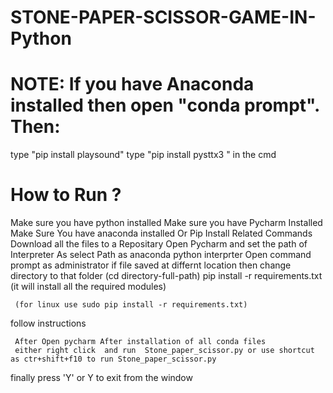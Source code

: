 # STONE-PAPER-SCISSOR-GAME-IN-Python

# NOTE: If you have Anaconda installed then open "conda prompt". Then:
 type "pip install  playsound" type "pip install pysttx3 " in the cmd

# How to Run ?
   Make sure you have python installed
	 Make sure you have Pycharm Installed
   Make Sure You have anaconda installed Or Pip Install Related Commands
	 Download all the files to a Repositary
   Open Pycharm and set the path of Interpreter As select Path as anaconda python interprter
	 Open command prompt as administrator
   if file saved at differnt location then change directory to that folder (cd directory-full-path)
   pip install -r requirements.txt (it will install all the required modules)
   
	 (for linux use sudo pip install -r requirements.txt)
   follow instructions
	 
	 After Open pycharm After installation of all conda files
	 either right click  and run  Stone_paper_scissor.py or use shortcut as ctr+shift+f10 to run Stone_paper_scissor.py
   finally press 'Y' or Y to exit from the window



 
